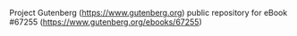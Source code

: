 Project Gutenberg (https://www.gutenberg.org) public repository for
eBook #67255 (https://www.gutenberg.org/ebooks/67255)
